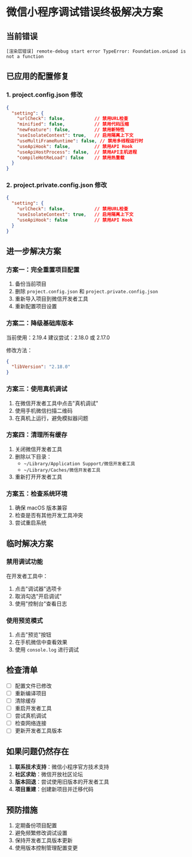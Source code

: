 # 微信小程序调试错误终极解决方案

## 当前错误
```
[渲染层错误] remote-debug start error TypeError: Foundation.onLoad is not a function
```

## 已应用的配置修复

### 1. project.config.json 修改
```json
{
  "setting": {
    "urlCheck": false,           // 禁用URL检查
    "minified": false,           // 禁用代码压缩
    "newFeature": false,         // 禁用新特性
    "useIsolateContext": true,   // 启用隔离上下文
    "useMultiFrameRuntime": false, // 禁用多线程运行时
    "useApiHook": false,         // 禁用API Hook
    "useApiHostProcess": false,  // 禁用API主机进程
    "compileHotReLoad": false    // 禁用热重载
  }
}
```

### 2. project.private.config.json 修改
```json
{
  "setting": {
    "urlCheck": false,           // 禁用URL检查
    "useIsolateContext": true,   // 启用隔离上下文
    "useApiHook": false          // 禁用API Hook
  }
}
```

## 进一步解决方案

### 方案一：完全重置项目配置
1. 备份当前项目
2. 删除 `project.config.json` 和 `project.private.config.json`
3. 重新导入项目到微信开发者工具
4. 重新配置项目设置

### 方案二：降级基础库版本
当前使用：2.19.4
建议尝试：2.18.0 或 2.17.0

修改方法：
```json
{
  "libVersion": "2.18.0"
}
```

### 方案三：使用真机调试
1. 在微信开发者工具中点击"真机调试"
2. 使用手机微信扫描二维码
3. 在真机上运行，避免模拟器问题

### 方案四：清理所有缓存
1. 关闭微信开发者工具
2. 删除以下目录：
   - `~/Library/Application Support/微信开发者工具`
   - `~/Library/Caches/微信开发者工具`
3. 重新打开开发者工具

### 方案五：检查系统环境
1. 确保 macOS 版本兼容
2. 检查是否有其他开发工具冲突
3. 尝试重启系统

## 临时解决方案

### 禁用调试功能
在开发者工具中：
1. 点击"调试器"选项卡
2. 取消勾选"开启调试"
3. 使用"控制台"查看日志

### 使用预览模式
1. 点击"预览"按钮
2. 在手机微信中查看效果
3. 使用 `console.log` 进行调试

## 检查清单

- [ ] 配置文件已修改
- [ ] 重新编译项目
- [ ] 清除缓存
- [ ] 重启开发者工具
- [ ] 尝试真机调试
- [ ] 检查网络连接
- [ ] 更新开发者工具版本

## 如果问题仍然存在

1. **联系技术支持**：微信小程序官方技术支持
2. **社区求助**：微信开放社区论坛
3. **版本回退**：尝试使用旧版本的开发者工具
4. **项目重建**：创建新项目并迁移代码

## 预防措施

1. 定期备份项目配置
2. 避免频繁修改调试设置
3. 保持开发者工具版本更新
4. 使用版本控制管理配置变更
